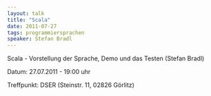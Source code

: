 ```yaml
---
layout: talk
title: "Scala"
date: 2011-07-27
tags: programmiersprachen
speaker: Stefan Bradl
---
```


Scala - Vorstellung der Sprache, Demo und das Testen (Stefan Bradl) 

Datum: 27.07.2011 - 19:00 uhr

Treffpunkt: DSER (Steinstr. 11, 02826 Görlitz)

 

